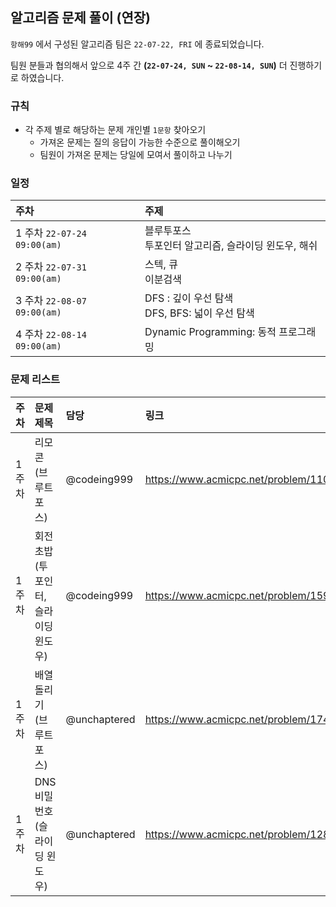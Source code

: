 ## 알고리즘 문제 풀이 (연장)

`항해99` 에서 구성된 알고리즘 팀은 `22-07-22, FRI` 에 종료되었습니다.

팀원 분들과 협의해서 앞으로 4주 간 **(`22-07-24, SUN` ~ `22-08-14, SUN`)** 더 진행하기로 하였습니다.

### 규칙

- 각 주제 별로 해당하는 문제 개인별 `1문항` 찾아오기
    - 가져온 문제는 질의 응답이 가능한 수준으로 풀이해오기
   - 팀원이 가져온 문제는 당일에 모여서 풀이하고 나누기

### 일정

| 주차 | 주제 |
| :--- | :--- |
| 1 주차 `22-07-24 09:00(am)` | 블루투포스 <br> 투포인터 알고리즘, 슬라이딩 윈도우, 해쉬 |
| 2 주차 `22-07-31 09:00(am)` | 스텍, 큐 <br> 이분검색 |
| 3 주차 `22-08-07 09:00(am)` | DFS : 깊이 우선 탐색 <br> DFS, BFS: 넓이 우선 탐색 |
| 4 주차 `22-08-14 09:00(am)` | Dynamic Programming: 동적 프로그래밍 |

### 문제 리스트

| 주차 | 문제 제목 | 담당 | 링크 |
| :--- | :------- | :---- | :--- |
| 1주차 | 리모콘 (브루트 포스) | @codeing999 | https://www.acmicpc.net/problem/1107 |
| 1주차 | 회전초밥 (투 포인터, 슬라이딩 윈도우) | @codeing999 | https://www.acmicpc.net/problem/15961 |
| 1주차 | 배열 돌리기 (브루트 포스) | @unchaptered | https://www.acmicpc.net/problem/17406 |
| 1주차 | DNS 비밀번호 (슬라이딩 윈도우) | @unchaptered | https://www.acmicpc.net/problem/12891 |


<!-- 여기에 문제 적어주세요! -->

